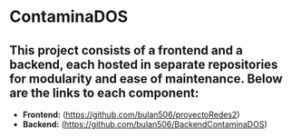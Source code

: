 # ContaminaDOS
## This project consists of a frontend and a backend, each hosted in separate repositories for modularity and ease of maintenance. Below are the links to each component:

- **Frontend:** (https://github.com/bulan506/proyectoRedes2)
- **Backend:** (https://github.com/bulan506/BackendContaminaDOS)
